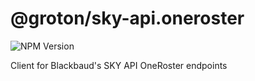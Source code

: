 # @groton/sky-api.oneroster

![NPM Version](https://img.shields.io/npm/v/%40groton%2Fsky-api.oneroster)

Client for Blackbaud's SKY API OneRoster endpoints
